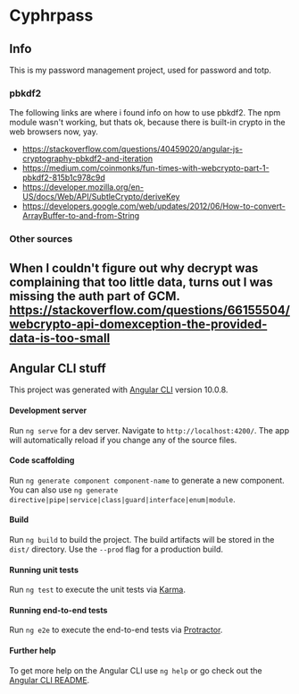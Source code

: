 # Cyphrpass

## Info

This is my password management project, used for password and totp.

### pbkdf2
The following links are where i found info on how to use pbkdf2.
The npm module wasn't working, but thats ok, because there is built-in crypto in the web browsers now, yay.
 - https://stackoverflow.com/questions/40459020/angular-js-cryptography-pbkdf2-and-iteration
 - https://medium.com/coinmonks/fun-times-with-webcrypto-part-1-pbkdf2-815b1c978c9d
 - https://developer.mozilla.org/en-US/docs/Web/API/SubtleCrypto/deriveKey
 - https://developers.google.com/web/updates/2012/06/How-to-convert-ArrayBuffer-to-and-from-String

### Other sources

When I couldn't figure out why decrypt was complaining that too little data, turns out
I was missing the auth part of GCM.
https://stackoverflow.com/questions/66155504/webcrypto-api-domexception-the-provided-data-is-too-small
---

## Angular CLI stuff

This project was generated with [Angular CLI](https://github.com/angular/angular-cli) version 10.0.8.

#### Development server

Run `ng serve` for a dev server. Navigate to `http://localhost:4200/`. The app will automatically reload if you change any of the source files.

#### Code scaffolding

Run `ng generate component component-name` to generate a new component. You can also use `ng generate directive|pipe|service|class|guard|interface|enum|module`.

#### Build

Run `ng build` to build the project. The build artifacts will be stored in the `dist/` directory. Use the `--prod` flag for a production build.

#### Running unit tests

Run `ng test` to execute the unit tests via [Karma](https://karma-runner.github.io).

#### Running end-to-end tests

Run `ng e2e` to execute the end-to-end tests via [Protractor](http://www.protractortest.org/).

#### Further help

To get more help on the Angular CLI use `ng help` or go check out the [Angular CLI README](https://github.com/angular/angular-cli/blob/master/README.md).
